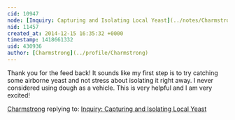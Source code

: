 ```yaml
---
cid: 10947
node: [Inquiry: Capturing and Isolating Local Yeast](../notes/Charmstrong/12-14-2014/inquiry-capturing-and-isolating-local-yeast)
nid: 11457
created_at: 2014-12-15 16:35:32 +0000
timestamp: 1418661332
uid: 430936
author: [Charmstrong](../profile/Charmstrong)
---
```


Thank you for the feed back!  It sounds like my first step is to try catching some airborne yeast and not stress about isolating it right away.  I never considered using dough as a vehicle.  This is very helpful and I am very excited!

[Charmstrong](../profile/Charmstrong) replying to: [Inquiry: Capturing and Isolating Local Yeast](../notes/Charmstrong/12-14-2014/inquiry-capturing-and-isolating-local-yeast)

